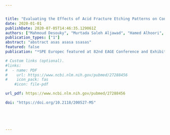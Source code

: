 ```yaml
---


title: "Evaluating the Effects of Acid Fracture Etching Patterns on Conductivity Estimation Using Machine Learning Techniques"
date: 2020-01-01
publishDate: 2020-07-05T14:46:35.129061Z
authors: ["Mahmoud Desouky", "Murtada Saleh Aljawad", "Hamed Alhoori", "Dhafer Al-Shehri", " others"]
publication_types: ["1"]
abstract: "abstract asas asasa ssasas"
featured: false
publication: "*SPE Europec featured at 82nd EAGE Conference and Exhibition*"

# Custom links (optional).
#links:
#  - name: PDF
#    url: https://www.ncbi.nlm.nih.gov/pubmed/27288456
#    icon_pack: fas
    #icon: file-pdf

url_pdf: https://www.ncbi.nlm.nih.gov/pubmed/27288456

doi: "https://doi.org/10.2118/200527-MS"





---
```

